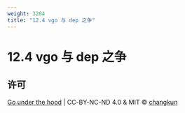 ```yaml
---
weight: 3204
title: "12.4 vgo 与 dep 之争"
---
```


# 12.4 vgo 与 dep 之争

## 许可

[Go under the hood](https://github.com/changkun/go-under-the-hood) | CC-BY-NC-ND 4.0 & MIT &copy; [changkun](https://changkun.de)
